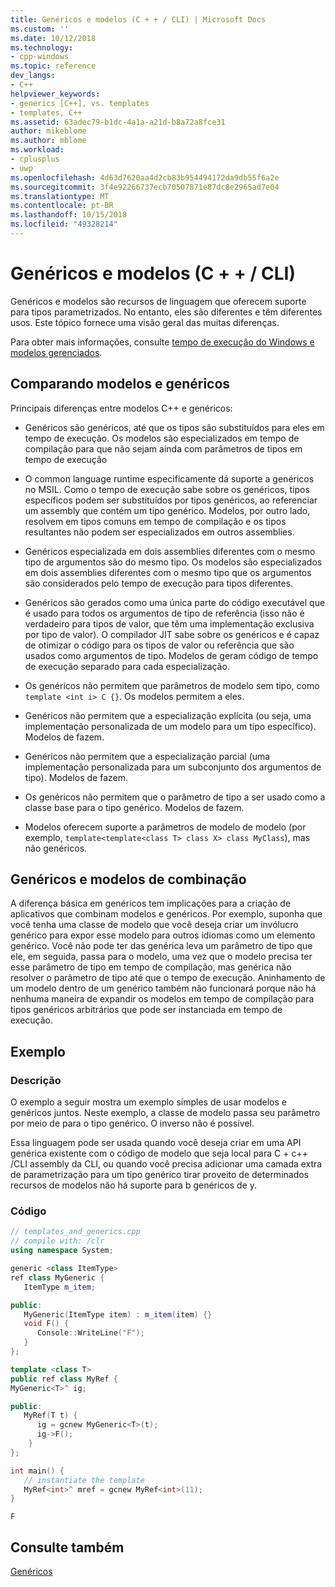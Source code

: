 ```yaml
---
title: Genéricos e modelos (C + + / CLI) | Microsoft Docs
ms.custom: ''
ms.date: 10/12/2018
ms.technology:
- cpp-windows
ms.topic: reference
dev_langs:
- C++
helpviewer_keywords:
- generics [C++], vs. templates
- templates, C++
ms.assetid: 63adec79-b1dc-4a1a-a21d-b8a72a8fce31
author: mikeblome
ms.author: mblome
ms.workload:
- cplusplus
- uwp
ms.openlocfilehash: 4d63d7620aa4d2cb83b954494172da9db55f6a2e
ms.sourcegitcommit: 3f4e92266737ecb70507871e87dc8e2965ad7e04
ms.translationtype: MT
ms.contentlocale: pt-BR
ms.lasthandoff: 10/15/2018
ms.locfileid: "49328214"
---
```

# <a name="generics-and-templates-ccli"></a>Genéricos e modelos (C + + / CLI)

Genéricos e modelos são recursos de linguagem que oferecem suporte para tipos parametrizados. No entanto, eles são diferentes e têm diferentes usos. Este tópico fornece uma visão geral das muitas diferenças.

Para obter mais informações, consulte [tempo de execução do Windows e modelos gerenciados](../windows/windows-runtime-and-managed-templates-cpp-component-extensions.md).

## <a name="comparing-templates-and-generics"></a>Comparando modelos e genéricos

Principais diferenças entre modelos C++ e genéricos:

- Genéricos são genéricos, até que os tipos são substituídos para eles em tempo de execução. Os modelos são especializados em tempo de compilação para que não sejam ainda com parâmetros de tipos em tempo de execução

- O common language runtime especificamente dá suporte a genéricos no MSIL. Como o tempo de execução sabe sobre os genéricos, tipos específicos podem ser substituídos por tipos genéricos, ao referenciar um assembly que contém um tipo genérico. Modelos, por outro lado, resolvem em tipos comuns em tempo de compilação e os tipos resultantes não podem ser especializados em outros assemblies.

- Genéricos especializada em dois assemblies diferentes com o mesmo tipo de argumentos são do mesmo tipo. Os modelos são especializados em dois assemblies diferentes com o mesmo tipo que os argumentos são considerados pelo tempo de execução para tipos diferentes.

- Genéricos são gerados como uma única parte do código executável que é usado para todos os argumentos de tipo de referência (isso não é verdadeiro para tipos de valor, que têm uma implementação exclusiva por tipo de valor). O compilador JIT sabe sobre os genéricos e é capaz de otimizar o código para os tipos de valor ou referência que são usados como argumentos de tipo. Modelos de geram código de tempo de execução separado para cada especialização.

- Os genéricos não permitem que parâmetros de modelo sem tipo, como `template <int i> C {}`. Os modelos permitem a eles.

- Genéricos não permitem que a especialização explícita (ou seja, uma implementação personalizada de um modelo para um tipo específico). Modelos de fazem.

- Genéricos não permitem que a especialização parcial (uma implementação personalizada para um subconjunto dos argumentos de tipo). Modelos de fazem.

- Os genéricos não permitem que o parâmetro de tipo a ser usado como a classe base para o tipo genérico. Modelos de fazem.

- Modelos oferecem suporte a parâmetros de modelo de modelo (por exemplo, `template<template<class T> class X> class MyClass`), mas não genéricos.

## <a name="combining-templates-and-generics"></a>Genéricos e modelos de combinação

A diferença básica em genéricos tem implicações para a criação de aplicativos que combinam modelos e genéricos. Por exemplo, suponha que você tenha uma classe de modelo que você deseja criar um invólucro genérico para expor esse modelo para outros idiomas como um elemento genérico. Você não pode ter das genérica leva um parâmetro de tipo que ele, em seguida, passa para o modelo, uma vez que o modelo precisa ter esse parâmetro de tipo em tempo de compilação, mas genérica não resolver o parâmetro de tipo até que o tempo de execução. Aninhamento de um modelo dentro de um genérico também não funcionará porque não há nenhuma maneira de expandir os modelos em tempo de compilação para tipos genéricos arbitrários que pode ser instanciada em tempo de execução.

## <a name="example"></a>Exemplo

### <a name="description"></a>Descrição

O exemplo a seguir mostra um exemplo simples de usar modelos e genéricos juntos. Neste exemplo, a classe de modelo passa seu parâmetro por meio de para o tipo genérico. O inverso não é possível.

Essa linguagem pode ser usada quando você deseja criar em uma API genérica existente com o código de modelo que seja local para C + c++ /CLI assembly da CLI, ou quando você precisa adicionar uma camada extra de parametrização para um tipo genérico tirar proveito de determinados recursos de modelos não há suporte para b genéricos de y.

### <a name="code"></a>Código

```cpp
// templates_and_generics.cpp
// compile with: /clr
using namespace System;

generic <class ItemType>
ref class MyGeneric {
   ItemType m_item;

public:
   MyGeneric(ItemType item) : m_item(item) {}
   void F() {
      Console::WriteLine("F");
   }
};

template <class T>
public ref class MyRef {
MyGeneric<T>^ ig;

public:
   MyRef(T t) {
      ig = gcnew MyGeneric<T>(t);
      ig->F();
    } 
};

int main() {
   // instantiate the template
   MyRef<int>^ mref = gcnew MyRef<int>(11);
}
```

```Output
F
```

## <a name="see-also"></a>Consulte também

[Genéricos](../windows/generics-cpp-component-extensions.md)